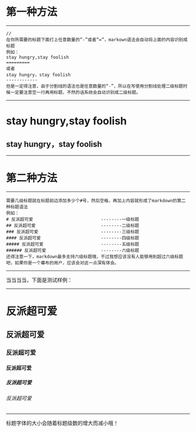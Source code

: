 # 第一种方法
---
```
//
在你所需要的标题下面打上任意数量的“-”或者“=”，markown语法会自动将上面的内容识别成标题
例如：
stay hungry,stay foolish
=========
或者
stay hungry，stay foolish
------------
但是一定得注意，由于分割线的语法也是任意数量的“-”，所以在写使用分割线处理二级标题时候一定要注意空一行再用标题，不然的话系统会自动识别成二级标题。
```
---
stay hungry,stay foolish
=======
stay hungry，stay foolish
------------


------
# 第二种方法
---
```
需要几级标题就在标题前边添加多少个#号，然后空格，再加上内容就形成了markdown的第二种标题语法
例如：
# 反派超可爱                          --------一级标题
## 反派超可爱                         --------二级标题
### 反派超可爱                        --------三级标题
#### 反派超可爱                       --------四级标题
##### 反派超可爱                      --------五级标题
###### 反派超可爱                     --------六级标题
还得注意一下，markdown最多支持六级标题哦，不过我想应该没有人能够用到超过六级标题吧，如果你是一个幕布的用户，应该会对这一点深有体会。
```
---
当当当当，下面是测试样例：

---
# 反派超可爱                          
## 反派超可爱                        
### 反派超可爱                        
#### 反派超可爱                       
##### 反派超可爱                      
###### 反派超可爱                     

---
标题字体的大小会随着标题级数的增大而减小哦！

